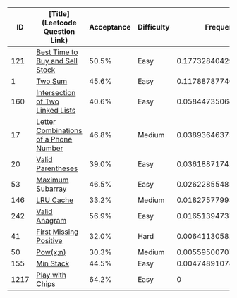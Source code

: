 |ID|[Title](Leetcode Question Link)|Acceptance|Difficulty|Frequency|
|----|-----|----|---|---|
|121|[Best Time to Buy and Sell Stock]( https://leetcode.com/problems/best-time-to-buy-and-sell-stock)|50.5%|Easy|0.17732840429038763|
|1|[Two Sum]( https://leetcode.com/problems/two-sum)|45.6%|Easy|0.11788787746803375|
|160|[Intersection of Two Linked Lists]( https://leetcode.com/problems/intersection-of-two-linked-lists)|40.6%|Easy|0.05844735064567987|
|17|[Letter Combinations of a Phone Number]( https://leetcode.com/problems/letter-combinations-of-a-phone-number)|46.8%|Medium|0.03893646375009422|
|20|[Valid Parentheses]( https://leetcode.com/problems/valid-parentheses)|39.0%|Easy|0.03618871742239114|
|53|[Maximum Subarray]( https://leetcode.com/problems/maximum-subarray)|46.5%|Easy|0.02622855485962836|
|146|[LRU Cache]( https://leetcode.com/problems/lru-cache)|33.2%|Medium|0.01827577993873683|
|242|[Valid Anagram]( https://leetcode.com/problems/valid-anagram)|56.9%|Easy|0.016513947375674708|
|41|[First Missing Positive]( https://leetcode.com/problems/first-missing-positive)|32.0%|Hard|0.0064113058208121855|
|50|[Pow(x;n)]( https://leetcode.com/problems/powx-n)|30.3%|Medium|0.0055950070772402055|
|155|[Min Stack]( https://leetcode.com/problems/min-stack)|44.5%|Easy|0.00474891074128171|
|1217|[Play with Chips]( https://leetcode.com/problems/play-with-chips)|64.2%|Easy|0|
